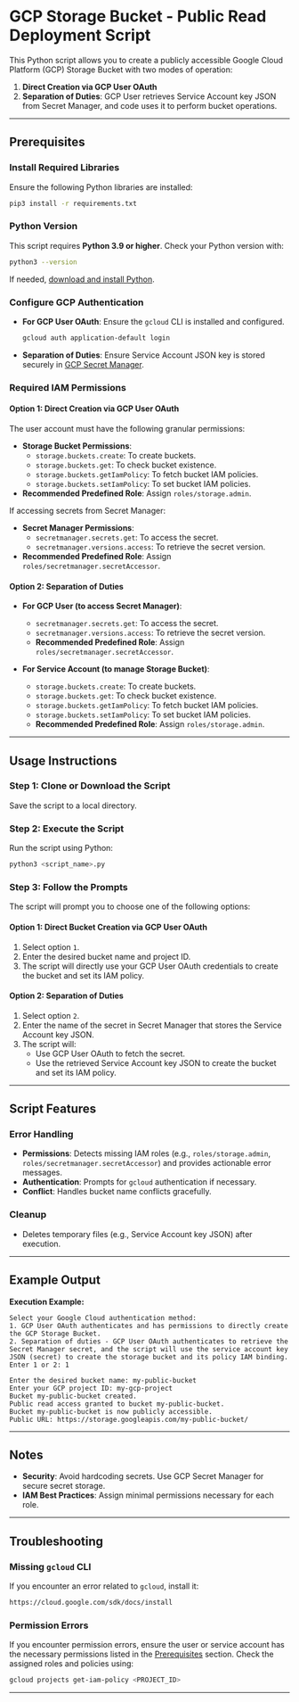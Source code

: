 # GCP Storage Bucket - Public Read Deployment Script

This Python script allows you to create a publicly accessible Google Cloud Platform (GCP) Storage Bucket with two modes of operation:

1. **Direct Creation via GCP User OAuth**
2. **Separation of Duties**: GCP User retrieves Service Account key JSON from Secret Manager, and code uses it to perform bucket operations.

---

## Prerequisites

### Install Required Libraries
Ensure the following Python libraries are installed:
```bash
pip3 install -r requirements.txt
```

### Python Version
This script requires **Python 3.9 or higher**. Check your Python version with:
```bash
python3 --version
```
If needed, [download and install Python](https://www.python.org/downloads/).

### Configure GCP Authentication
- **For GCP User OAuth**: 
Ensure the `gcloud` CLI is installed and configured.
  ```bash
  gcloud auth application-default login
  ```
- **Separation of Duties**: 
Ensure Service Account JSON key is stored securely in [GCP Secret Manager](https://cloud.google.com/secret-manager/docs/creating-and-accessing-secrets).

### Required IAM Permissions

#### **Option 1: Direct Creation via GCP User OAuth**
The user account must have the following granular permissions:
- **Storage Bucket Permissions**:
  - `storage.buckets.create`: To create buckets.
  - `storage.buckets.get`: To check bucket existence.
  - `storage.buckets.getIamPolicy`: To fetch bucket IAM policies.
  - `storage.buckets.setIamPolicy`: To set bucket IAM policies.
- **Recommended Predefined Role**: Assign `roles/storage.admin`.

If accessing secrets from Secret Manager:
- **Secret Manager Permissions**:
  - `secretmanager.secrets.get`: To access the secret.
  - `secretmanager.versions.access`: To retrieve the secret version.
- **Recommended Predefined Role**: Assign `roles/secretmanager.secretAccessor`.

#### **Option 2: Separation of Duties**
- **For GCP User (to access Secret Manager)**:
  - `secretmanager.secrets.get`: To access the secret.
  - `secretmanager.versions.access`: To retrieve the secret version.
  - **Recommended Predefined Role**: Assign `roles/secretmanager.secretAccessor`.

- **For Service Account (to manage Storage Bucket)**:
  - `storage.buckets.create`: To create buckets.
  - `storage.buckets.get`: To check bucket existence.
  - `storage.buckets.getIamPolicy`: To fetch bucket IAM policies.
  - `storage.buckets.setIamPolicy`: To set bucket IAM policies.
  - **Recommended Predefined Role**: Assign `roles/storage.admin`.

---

## Usage Instructions

### Step 1: Clone or Download the Script
Save the script to a local directory.

### Step 2: Execute the Script
Run the script using Python:
```bash
python3 <script_name>.py
```

### Step 3: Follow the Prompts
The script will prompt you to choose one of the following options:

#### **Option 1: Direct Bucket Creation via GCP User OAuth**
1. Select option `1`.
2. Enter the desired bucket name and project ID.
3. The script will directly use your GCP User OAuth credentials to create the bucket and set its IAM policy.

#### **Option 2: Separation of Duties**
1. Select option `2`.
2. Enter the name of the secret in Secret Manager that stores the Service Account key JSON.
3. The script will:
   - Use GCP User OAuth to fetch the secret.
   - Use the retrieved Service Account key JSON to create the bucket and set its IAM policy.

---

## Script Features

### Error Handling
- **Permissions**: Detects missing IAM roles (e.g., `roles/storage.admin`, `roles/secretmanager.secretAccessor`) and provides actionable error messages.
- **Authentication**: Prompts for `gcloud` authentication if necessary.
- **Conflict**: Handles bucket name conflicts gracefully.

### Cleanup
- Deletes temporary files (e.g., Service Account key JSON) after execution.

---

## Example Output

**Execution Example:**
```text
Select your Google Cloud authentication method:
1. GCP User OAuth authenticates and has permissions to directly create the GCP Storage Bucket.
2. Separation of duties - GCP User OAuth authenticates to retrieve the Secret Manager secret, and the script will use the service account key JSON (secret) to create the storage bucket and its policy IAM binding.
Enter 1 or 2: 1

Enter the desired bucket name: my-public-bucket
Enter your GCP project ID: my-gcp-project
Bucket my-public-bucket created.
Public read access granted to bucket my-public-bucket.
Bucket my-public-bucket is now publicly accessible.
Public URL: https://storage.googleapis.com/my-public-bucket/
```

---

## Notes
- **Security**: Avoid hardcoding secrets. Use GCP Secret Manager for secure secret storage.
- **IAM Best Practices**: Assign minimal permissions necessary for each role.

---

## Troubleshooting

### Missing `gcloud` CLI
If you encounter an error related to `gcloud`, install it:
```bash
https://cloud.google.com/sdk/docs/install
```

### Permission Errors
If you encounter permission errors, ensure the user or service account has the necessary permissions listed in the [Prerequisites](#prerequisites) section. Check the assigned roles and policies using:
```bash
gcloud projects get-iam-policy <PROJECT_ID>
```

---
